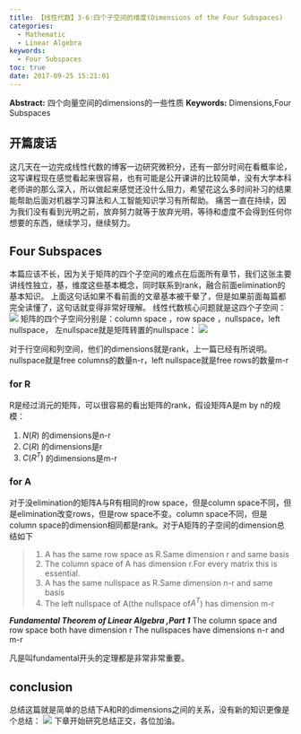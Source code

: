 ```yaml
---
title: 【线性代数】3-6:四个子空间的维度(Dimensions of the Four Subspaces)
categories:
  - Mathematic
  - Linear Algebra
keywords:
  - Four Subspaces
toc: true
date: 2017-09-25 15:21:01
---
```


**Abstract:** 四个向量空间的dimensions的一些性质
**Keywords:** Dimensions,Four Subspaces

<!--more-->
## 开篇废话
这几天在一边完成线性代数的博客一边研究微积分，还有一部分时间在看概率论，这写课程现在感觉看起来很容易，也有可能是公开课讲的比较简单，没有大学本科老师讲的那么深入，所以做起来感觉还没什么阻力，希望花这么多时间补习的结果能帮助后面对机器学习算法和人工智能知识学习有所帮助。
痛苦一直在持续，因为我们没有看到光明之前，放弃努力就等于放弃光明，等待和虚度不会得到任何你想要的东西，继续学习，继续努力。
## Four Subspaces
本篇应该不长，因为关于矩阵的四个子空间的难点在后面所有章节，我们这张主要讲线性独立，基，维度这些基本概念，同时联系到rank，融合前面elimination的基本知识。
上面这句话如果不看前面的文章基本被干晕了，但是如果前面每篇都完全读懂了，这句话就变得非常好理解。
线性代数核心问题就是这四个子空间：
![](https://tony4ai-1251394096.cos.ap-hongkong.myqcloud.com/blog_images/bigpicture.png)
矩阵的四个子空间分别是：column space ，row space ，nullspace，left nullspace，
左nullspace就是矩阵转置的nullspace：
![](https://tony4ai-1251394096.cos.ap-hongkong.myqcloud.com/blog_images/fourSpace.png)

对于行空间和列空间，他们的dimensions就是rank，上一篇已经有所说明。
nullspace就是free columns的数量n-r，left nullspace就是free rows的数量m-r
### for R
R是经过消元的矩阵，可以很容易的看出矩阵的rank，假设矩阵A是m by n的规模：
1) $N(R)$ 的dimensions是n-r
2) $C(R)$ 的dimensions是r
3) $C(R^T)$ 的dimensions是m-r
### for A
对于没elimination的矩阵A与R有相同的row space，但是column space不同，但是elimination改变rows，但是row space不变。column space不同，但是column space的dimension相同都是rank。对于A矩阵的子空间的dimension总结如下

>1) A has the same row space as R.Same dimension r and same basis
>2) The column space of A has dimension r.For every matrix this is essential.
>3) A has the same nullspace as R.Same dimension n-r and same basis
>4) The left nullspace of A(the nullspace of$A^T$) has dimension m-r

***Fundamental Theorem of Linear Algebra ,Part 1***
The column space and row space both have dimension r
The nullspaces have dimensions n-r and m-r

凡是叫fundamental开头的定理都是非常非常重要。
## conclusion
总结这篇就是简单的总结下A和R的dimensions之间的关系，没有新的知识更像是个总结：
![](https://tony4ai-1251394096.cos.ap-hongkong.myqcloud.com/blog_images/conclusion.png)
下章开始研究总结正交，各位加油。
